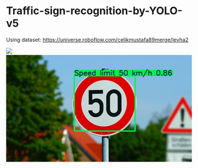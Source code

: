 # Traffic-sign-recognition-by-YOLO-v5

Using dataset: https://universe.roboflow.com/celikmustafa89merge/levha2

![](https://github.com/Nikita-Lev/Traffic-sign-recognition-by-YOLO-v5/blob/main/Demonstration/3.gif)  
![](https://github.com/Nikita-Lev/Traffic-sign-recognition-by-YOLO-v5/blob/main/Demonstration/4.jpg)  
